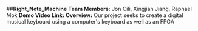 ##**Right_Note_Machine**
**Team Members:** Jon Cili, Xingjian Jiang, Raphael Mok
**Demo Video Link:**
**Overview:** Our project seeks to create a digital musical keyboard using a computer's keyboard as well as an FPGA

